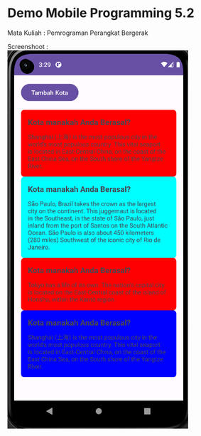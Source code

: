 # Demo Mobile Programming 5.2
Mata Kuliah : Pemrograman Perangkat Bergerak

Screenshoot :<br>
<img src="/Mobile-Programming-5.2/image/5.2_ss1.png">